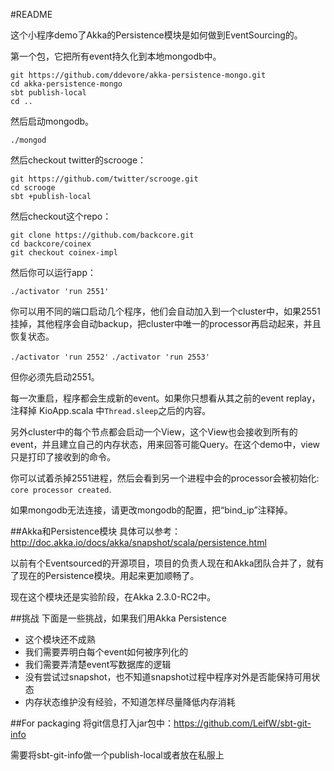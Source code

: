 #README

这个小程序demo了Akka的Persistence模块是如何做到EventSourcing的。

第一个包，它把所有event持久化到本地mongodb中。

```
git https://github.com/ddevore/akka-persistence-mongo.git
cd akka-persistence-mongo
sbt publish-local
cd ..
```

然后启动mongodb。

`./mongod`

然后checkout twitter的scrooge：


```
git https://github.com/twitter/scrooge.git
cd scrooge
sbt +publish-local
```

然后checkout这个repo：

```
git clone https://github.com/backcore.git
cd backcore/coinex
git checkout coinex-impl
```

然后你可以运行app：

`./activator 'run 2551'`

你可以用不同的端口启动几个程序，他们会自动加入到一个cluster中，如果2551挂掉，其他程序会自动backup，把cluster中唯一的processor再启动起来，并且恢复状态。

`./activator 'run 2552'`
`./activator 'run 2553'`

但你必须先启动2551。

每一次重启，程序都会生成新的event。如果你只想看从其之前的event replay，注释掉 KioApp.scala 中`Thread.sleep`之后的内容。

另外cluster中的每个节点都会启动一个View，这个View也会接收到所有的event，并且建立自己的内存状态，用来回答可能Query。在这个demo中，view只是打印了接收到的命令。

你可以试着杀掉2551进程，然后会看到另一个进程中会的processor会被初始化: `core processor created`.

如果mongodb无法连接，请更改mongodb的配置，把“bind_ip”注释掉。


##Akka和Persistence模块
具体可以参考：http://doc.akka.io/docs/akka/snapshot/scala/persistence.html

以前有个Eventsourced的开源项目，项目的负责人现在和Akka团队合并了，就有了现在的Persistence模块。用起来更加顺畅了。

现在这个模块还是实验阶段，在Akka 2.3.0-RC2中。

##挑战
下面是一些挑战，如果我们用Akka Persistence

- 这个模块还不成熟
- 我们需要弄明白每个event如何被序列化的
- 我们需要弄清楚event写数据库的逻辑
- 没有尝试过snapshot，也不知道snapshot过程中程序对外是否能保持可用状态
- 内存状态维护没有经验，不知道怎样尽量降低内存消耗

##For packaging
将git信息打入jar包中：https://github.com/LeifW/sbt-git-info

需要将sbt-git-info做一个publish-local或者放在私服上
